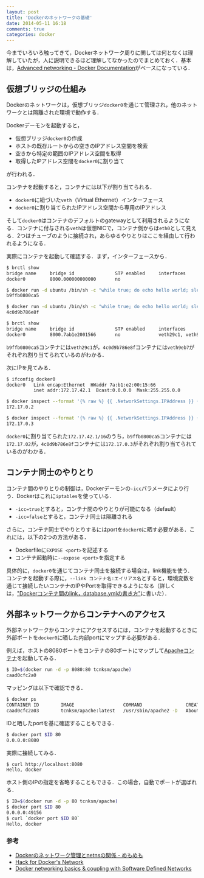 ```yaml
---
layout: post
title: 'Dockerのネットワークの基礎'
date: 2014-05-11 16:18
comments: true
categories: docker
---
```


今までいろいろ触ってきて，Dockerネットワーク周りに関しては何となくは理解していたが，人に説明できるほど理解してなかったのでまとめておく．基本は，[Advanced networking - Docker Documentation](http://docs.docker.io/use/networking)がベースになっている．

## 仮想ブリッジの仕組み

Dockerのネットワークは，仮想ブリッジ`docker0`を通じて管理され，他のネットワークとは隔離された環境で動作する．

Dockerデーモンを起動すると，

- 仮想ブリッジ`docker0`の作成
- ホストの既存ルートからの空きのIPアドレス空間を検索
- 空きから特定の範囲のIPアドレス空間を取得
- 取得したIPアドレス空間を`docker0`に割り当て

が行われる．

コンテナを起動すると，コンテナには以下が割り当てられる．

- `docker0`に紐づいた`veth`（Virtual Ethernet）インターフェース
- `docker0`に割り当てられたIPアドレス空間から専用のIPアドレス

そして`docker0`はコンテナのデフォルトのgatewayとして利用されるようになる．コンテナに付与される`veth`は仮想NICで，コンテナ側からは`eth0`として見える．2つはチューブのように接続され，あらゆるやりとりはここを経由して行われるようになる．


実際にコンテナを起動して確認する．まず，インターフェースから．

```bash
$ brctl show
bridge name     bridge id               STP enabled     interfaces
docker0         8000.000000000000       no
```

```bash
$ docker run -d ubuntu /bin/sh -c "while true; do echo hello world; sleep 1; done"
b9ffb0800ca5
```

```bash
$ docker run -d ubuntu /bin/sh -c "while true; do echo hello world; sleep 1; done"
4c0d9b786e8f
```

```bash
$ brctl show
bridge name     bridge id               STP enabled     interfaces
docker0         8000.7ab1e2001566       no              veth29c1, veth9eb7
```

`b9ffb0800ca5`コンテナには`veth29c1`が，`4c0d9b786e8f`コンテナには`veth9eb7`がそれぞれ割り当てられているのがわかる．


次にIPを見てみる．

```bash
$ ifconfig docker0
docker0   Link encap:Ethernet  HWaddr 7a:b1:e2:00:15:66
          inet addr:172.17.42.1  Bcast:0.0.0.0  Mask:255.255.0.0
```

```bash
$ docker inspect --format '{% raw %} {{ .NetworkSettings.IPAddress }} {% endraw %}' b9ffb0800ca5
172.17.0.2
```

```bash
$ docker inspect --format '{% raw %} {{ .NetworkSettings.IPAddress }} {% endraw %}' 4c0d9b786e8f
172.17.0.3
```

`docker0`に割り当てられた`172.17.42.1/16`のうち，`b9ffb0800ca5`コンテナには`172.17.02`が，`4c0d9b786e8f`コンテナには`172.17.0.3`がそれぞれ割り当てられているのがわかる．

## コンテナ同士のやりとり

コンテナ間のやりとりの制御は，Dockerデーモンの`-icc`パラメータにより行う．Dockerはこれに`iptables`を使っている．

- `-icc=true`とすると，コンテナ間のやりとりが可能になる（default）
- `-icc=false`とすると，コンテナ同士は隔離される


さらに，コンテナ同士でやりとりするにはportを`docker0`に晒す必要がある．これには，以下の2つの方法がある．

- Dockerfileに`EXPOSE <port>`を記述する
- コンテナ起動時に`--expose <port>`を指定する

具体的に，`docker0`を通じてコンテナ同士を接続する場合は，link機能を使う．コンテナを起動する際に，`--link コンテナ名:エイリアス名`とすると，環境変数を通じて接続したいコンテナのIPやPortを取得できるようになる（詳しくは，["Dockerコンテナ間のlink，database.ymlの書き方"](http://deeeet.com/writing/2014/03/20/docker-link-container/)に書いた）．

## 外部ネットワークからコンテナへのアクセス

外部ネットワークからコンテナにアクセスするには，コンテナを起動するときに外部ポートを`docker0`に晒した内部portにマップする必要がある．

例えば，ホストの8080ポートをコンテナの80ポートにマップして[Apacheコンテナ](https://gist.github.com/tcnksm/4381bbe7e8258c1f9e8d)を起動してみる．

```bash
$ ID=$(docker run -d -p 8080:80 tcnksm/apache)
caad0cfc2a0
```

マッピングは以下で確認できる．

```bash
$ docker ps
CONTAINER ID        IMAGE                  COMMAND                CREATED              STATUS              PORTS                  NAMES
caad0cfc2a03        tcnksm/apache:latest   /usr/sbin/apache2 -D   About a minute ago   Up About a minute   0.0.0.0:8080->80/tcp   elegant_thompson
```

IDと晒したportを基に確認することもできる．

```bash
$ docker port $ID 80
0.0.0.0:8080
```

実際に接続してみる．

```bash
$ curl http://localhost:8080
Hello, docker
```

ホスト側のIPの指定を省略することもできる．この場合，自動でポートが選ばれる．

```bash
$ ID=$(docker run -d -p 80 tcnksm/apache)
$ docker port $ID 80
0.0.0.0:49156
$ curl `docker port $ID 80`
Hello, docker
```

### 参考

- [Dockerのネットワーク管理とnetnsの関係 - めもめも](http://d.hatena.ne.jp/enakai00/20140424/1398321672)
- [Hack for Docker's Network](http://www.slideshare.net/hansode/hack-for-dockers-network)
- [Docker networking basics & coupling with Software Defined Networks](http://www.slideshare.net/adrienblind/docker-networking-basics-using-software-defined-networks)
